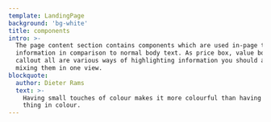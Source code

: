 ```yaml
---
template: LandingPage
background: 'bg-white'
title: components
intro: >-
  The page content section contains components which are used in-page to display
  information in comparison to normal body text. As price box, value box and
  callout all are various ways of highlighting information you should avoid
  mixing them in one view.
blockquote:
  author: Dieter Rams
  text: >-
    Having small touches of colour makes it more colourful than having the whole
    thing in colour.
---
```


